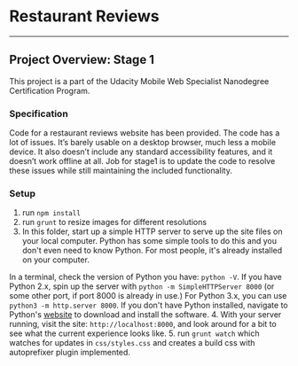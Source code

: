 # Restaurant Reviews
---

## Project Overview: Stage 1

This project is a part of the Udacity Mobile Web Specialist Nanodegree Certification Program. 

### Specification

Code for a restaurant reviews website has been provided. The code has a lot of issues. It’s barely usable on a desktop browser, much less a mobile device. It also doesn’t include any standard accessibility features, and it doesn’t work offline at all. Job for stage1 is to update the code to resolve these issues while still maintaining the included functionality. 

### Setup

1. run `npm install`
2. run `grunt` to resize images for different resolutions
3. In this folder, start up a simple HTTP server to serve up the site files on your local computer. Python has some simple tools to do this and you don't even need to know Python. For most people, it's already installed on your computer.

In a terminal, check the version of Python you have: `python -V`. If you have Python 2.x, spin up the server with `python -m SimpleHTTPServer 8000` (or some other port, if port 8000 is already in use.) For Python 3.x, you can use `python3 -m http.server 8000`. If you don't have Python installed, navigate to Python's [website](https://www.python.org/) to download and install the software.
4. With your server running, visit the site: `http://localhost:8000`, and look around for a bit to see what the current experience looks like.
5. run `grunt watch` which watches for updates in `css/styles.css` and creates a build css with autoprefixer plugin implemented.
